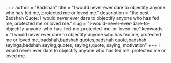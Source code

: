 +++
author = "Badshah"
title = "I would never ever dare to objectify anyone who has fed me, protected me or loved me."
description = "the best Badshah Quote: I would never ever dare to objectify anyone who has fed me, protected me or loved me."
slug = "i-would-never-ever-dare-to-objectify-anyone-who-has-fed-me-protected-me-or-loved-me"
keywords = "I would never ever dare to objectify anyone who has fed me, protected me or loved me.,badshah,badshah quotes,badshah quote,badshah sayings,badshah saying,quotes, sayings,quote, saying, motivation"
+++
I would never ever dare to objectify anyone who has fed me, protected me or loved me.
